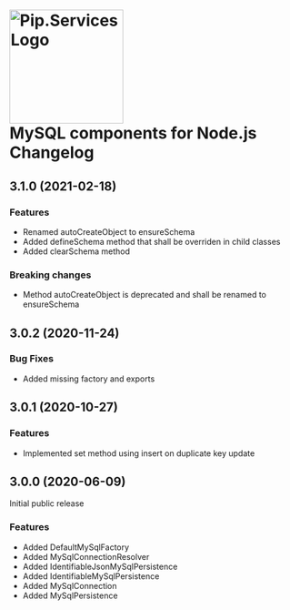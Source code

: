 # <img src="https://uploads-ssl.webflow.com/5ea5d3315186cf5ec60c3ee4/5edf1c94ce4c859f2b188094_logo.svg" alt="Pip.Services Logo" width="200"> <br/> MySQL components for Node.js Changelog

## <a name="3.1.0"></a> 3.1.0 (2021-02-18) 

### Features
* Renamed autoCreateObject to ensureSchema
* Added defineSchema method that shall be overriden in child classes
* Added clearSchema method

### Breaking changes
* Method autoCreateObject is deprecated and shall be renamed to ensureSchema

## <a name="3.0.2"></a> 3.0.2 (2020-11-24)

### Bug Fixes
* Added missing factory and exports

## <a name="3.0.1"></a> 3.0.1 (2020-10-27) 

### Features
* Implemented set method using insert on duplicate key update

## <a name="3.0.0"></a> 3.0.0 (2020-06-09) 

Initial public release

### Features
* Added DefaultMySqlFactory
* Added MySqlConnectionResolver
* Added IdentifiableJsonMySqlPersistence
* Added IdentifiableMySqlPersistence
* Added MySqlConnection
* Added MySqlPersistence



